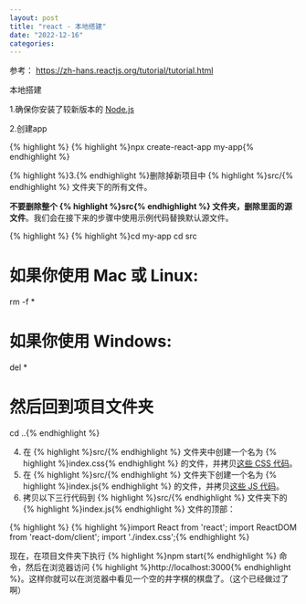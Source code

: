 ```yaml
---
layout: post
title: "react - 本地搭建"
date: "2022-12-16"
categories: 
---
```

<p>参考： <a href="https://zh-hans.reactjs.org/tutorial/tutorial.html">https://zh-hans.reactjs.org/tutorial/tutorial.html</a></p>

<p>本地搭建</p>

<p>1.确保你安装了较新版本的 <a href="https://nodejs.org/en/" rel="nofollow noopener noreferrer" target="_blank">Node.js</a></p>

<p>2.创建app</p>

{% highlight %}
{% highlight %}npx create-react-app my-app{% endhighlight %}

<p>{% highlight %}3.{% endhighlight %}删除掉新项目中 {% highlight %}src/{% endhighlight %} 文件夹下的所有文件。</p>

<p><strong>不要删除整个 {% highlight %}src{% endhighlight %} 文件夹，删除里面的源文件</strong>。我们会在接下来的步骤中使用示例代码替换默认源文件。</p>

<div class="gatsby-highlight">
{% highlight %}
{% highlight %}cd my-app
cd src

# 如果你使用 Mac 或 Linux:
rm -f *

# 如果你使用 Windows:
del *

# 然后回到项目文件夹
cd ..{% endhighlight %}

<ol start="4">
	<li>在 {% highlight %}src/{% endhighlight %} 文件夹中创建一个名为 {% highlight %}index.css{% endhighlight %} 的文件，并拷贝<a href="https://codepen.io/gaearon/pen/oWWQNa?editors=0100" rel="nofollow noopener noreferrer" target="_blank">这些 CSS 代码</a>。</li>
	<li>在 {% highlight %}src/{% endhighlight %} 文件夹下创建一个名为 {% highlight %}index.js{% endhighlight %} 的文件，并拷贝<a href="https://codepen.io/gaearon/pen/oWWQNa?editors=0010" rel="nofollow noopener noreferrer" target="_blank">这些 JS 代码</a>。</li>
	<li>拷贝以下三行代码到 {% highlight %}src/{% endhighlight %} 文件夹下的 {% highlight %}index.js{% endhighlight %} 文件的顶部：</li>
</ol>

<div class="gatsby-highlight">
{% highlight %}
{% highlight %}import React from &#39;react&#39;;
import ReactDOM from &#39;react-dom/client&#39;;
import &#39;./index.css&#39;;{% endhighlight %}

<p>现在，在项目文件夹下执行 {% highlight %}npm start{% endhighlight %} 命令，然后在浏览器访问 {% highlight %}http://localhost:3000{% endhighlight %}。这样你就可以在浏览器中看见一个空的井字棋的棋盘了。（这个已经做过了啊）</p>
</div>

<p>&nbsp;</p>
</div>

